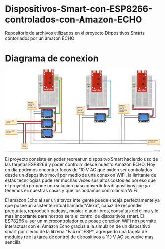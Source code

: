 # Dispositivos-Smart-con-ESP8266-controlados-con-Amazon-ECHO
Repositorio de archivos utilizados en el proyecto Dispositivos Smarts contorlados por un amazon ECHO

# Diagrama de conexion 
![Diagrama](https://raw.githubusercontent.com/SETISAEDU/Dispositivos-Smart-con-ESP8266-controlados-con-Amazon-ECHO/master/ESP8266_AmazonECHO_Diagrama.jpg)

El proyecto consiste en poder recrear un dispositvo Smart haciendo uso de las tarjetas ESP8266 y poder controlar desde nuestro Amazon ECHO. Hoy en dia podemos encontrar focos de 110 V AC que puden ser controlados desde un dispositivo movil por medio de una conexion WiFi, la limitante de estas tecnologias pude ser muchas veces sus altos costos es por eso que el proyecto propone una solucion para convertir los dispositivos que ya tenemos en nuestras casas y que los podamos controlar via WiFi. 

El amazon Echo al ser un altavoz inteligente puede encaja perfectamente ya que posee un asistente virtual llamado "Alexa", capaz de responder preguntas, reproducir podcast, musica o audilibros, consultas del clima y lo mas importante para nostros sera el control de dispositivos smart. El ESP8266 al ser un microcontrolador que posee conexion WiFi nos permite interactuar con el Amazon Echo gracias a la simulaion de un dispositivo smart por medio de la libreria "FauxmoESP", agregando una tarjeta de modulos rele la tarea de control de dispositivos a 110 V AC se vuelve mas sencilla 



